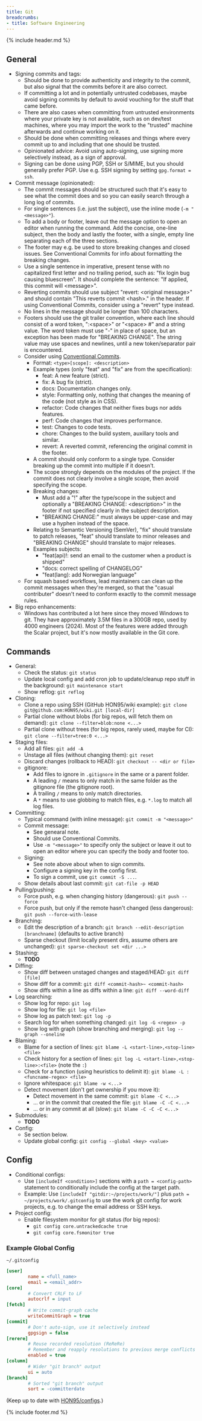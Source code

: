 ```yaml
---
title: Git
breadcrumbs:
- title: Software Engineering
---
```

{% include header.md %}

## General

- Signing commits and tags:
    - Should be done to provide authenticity and integrity to the commit, but also signal that the commits before it are also correct.
    - If committing a lot and in potentially untrusted codebases, maybe avoid signing commits by default to avoid vouching for the stuff that came before.
    - There are also cases when committing from untrusted environments where your private key is not available, such as on dev/test machines, where you may import the work to the "trusted" machine afterwards and continue working on it.
    - Should be done when committing releases and things where every commit up to and including that one should be trusted.
    - Opinionated advice: Avoid using auto-signing, use signing more selectively instead, as a sign of approval.
    - Signing can be done using PGP, SSH or S/MIME, but you should generally prefer PGP. Use e.g. SSH signing by setting `gpg.format = ssh`.
- Commit message (opinionated):
    - The commit messages should be structured such that it's easy to see what the commit does and so you can easily search through a long log of commits.
    - For single sentences (i.e. just the subject), use the inline mode (`-m "<message>"`).
    - To add a body or footer, leave out the message option to open an editor when running the command. Add the concise, one-line subject, then the body and lastly the footer, with a single, empty line separating each of the three sections.
    - The footer may e.g. be used to store breaking changes and closed issues. See Conventional Commits for info about formatting the breaking changes.
    - Use a single sentence in imperative, present tense with no capitalized first letter and no trailing period, such as: "fix login bug causing bluescreen". It should complete the sentence: "If applied, this commit will \<message\>".
    - Reverting commits should use subject "revert: \<original message\>" and should contain "This reverts commit \<hash\>." in the header. If using Conventional Commits, consider using a "revert" type instead.
    - No lines in the message should be longer than 100 characters.
    - Footers should use the git trailer convention, where each line should consist of a word token, ":\<space\>" or "\<space\> #" and a string value. The word token must use "-" in place of space, but an exception has been made for "BREAKING CHANGE". The string value may use spaces and newlines, until a new token/separator pair is encountered.
    - Consider using [Conventional Commits](https://www.conventionalcommits.org/).
        - Format: `<type>[scope]: <description>`
        - Example types (only "feat" and "fix" are from the specification):
            - feat: A new feature (strict).
            - fix: A bug fix (strict).
            - docs: Documentation changes only.
            - style: Formatting only, nothing that changes the meaning of the code (not style as in CSS).
            - refactor: Code changes that neither fixes bugs nor adds features.
            - perf: Code changes that improves performance.
            - test: Changes to code tests.
            - chore: Changes to the build system, auxillary tools and similar.
            - revert: A reverted commit, referencing the original commit in the footer.
        - A commit should only conform to a single type. Consider breaking up the commit into multiple if it doesn't.
        - The scope strongly depends on the modules of the project. If the commit does not clearly involve a single scope, then avoid specifying the scope.
        - Breaking changes:
            - Must add a "!" after the type/scope in the subject and optionally a "BREAKING CHANGE: \<description\>" in the footer if not specified clearly in the subject description.
            - "BREAKING CHANGE:" must always be upper-case and may use a hyphen instead of the space.
        - Relating to Semantic Versioning (SemVer), "fix" should translate to patch releases, "feat" should translate to minor releases and "BREAKING CHANGE" should translate to major releases.
        - Examples subjects:
            - "feat(api)!: send an email to the customer when a product is shipped"
            - "docs: correct spelling of CHANGELOG"
            - "feat(lang): add Norwegian language"
    - For squash based workflows, lead maintainers can clean up the commit messages when they're merged, so that the "casual contributer" doesn't need to conform exactly to the commit message rules.
- Big repo enhancements:
    - Windows has contributed a lot here since they moved Windows to git. They have approximately 3.5M files in a 300GB repo, used by 4000 engineers (2024). Most of the features were added through the Scalar project, but it's now mostly available in the Git core.

## Commands

- General:
    - Check the status: `git status`
    - Update local config and add cron job to update/cleanup repo stuff in the background: `git maintenance start`
    - Show reflog: `git reflog`
- Cloning:
    - Clone a repo using SSH (GitHub HON95/wiki example): `git clone git@github.com:HON95/wiki.git [local-dir]`
    - Partial clone without blobs (for big repos, will fetch them on demand): `git clone --filter=blob:none <...>`
    - Partial clone without trees (for big repos, rarely used, maybe for CI): `git clone --filter=tree:0 <...>`
- Staging files:
    - Add all files: `git add -A`
    - Unstage all files (without changing them): `git reset`
    - Discard changes (rollback to HEAD): `git checkout -- <dir or file>`
    - gitignore:
        - Add files to ignore in `.gitignore` in the same or a parent folder.
        - A leading `/` means to only match in the same folder as the gitignore file (the gitignore root).
        - A trailing `/` means to only match directories.
        - A `*` means to use globbing to match files, e.g. `*.log` to match all log files.
- Committing:
    - Typical command (with inline message): `git commit -m "<message>"`
    - Commit message:
        - See genearal note.
        - Should use Conventional Commits.
        - Use `-m "<message>"` to specify only the subject or leave it out to open an editor where you can specify the body and footer too.
    - Signing:
        - See note above about when to sign commits.
        - Configure a signing key in the config first.
        - To sign a commit, use `git commit -S ...`.
    - Show details about last commit: `git cat-file -p HEAD`
- Pulling/pushing:
    - Force push, e.g. when changing history (dangerous): `git push --force`
    - Force push, but only if the remote hasn't changed (less dangerous): `git push --force-with-lease`
- Branching:
    - Edit the description of a branch: `git branch --edit-description [branchname]` (defaults to active branch)
    - Sparse checkout (limit locally present dirs, assume others are unchanged): `git sparse-checkout set <dir ...>`
- Stashing:
    - **TODO**
- Diffing:
    - Show diff between unstaged changes and staged/HEAD: `git diff [file]`
    - Show diff for a commit: `git diff <commit-hash>~ <commit-hash>`
    - Show diffs within a line as diffs within a line: `git diff --word-diff`
- Log searching:
    - Show log for repo: `git log`
    - Show log for file: `git log <file>`
    - Show log as patch text: `git log -p`
    - Search log for when something changed: `git log -G <regex> -p`
    - Show log with graph (show branching and merging): `git log --graph --oneline`
- Blaming:
    - Blame for a section of lines: `git blame -L <start-line>,<stop-line> <file>`
    - Check history for a section of lines: `git log -L <start-line>,<stop-line>:<file>` (note the `:`)
    - Check for a function (using heuristics to delimit it): `git blame -L :<funcname-regex> <file>`
    - Ignore whitespace: `git blame -w <...>`
    - Detect movement (don't get ownership if you move it):
        - Detect movement in the same commit: `git blame -C <...>`
        - ... or in the commit that created the file: `git blame -C -C <...>`
        - ... or in any commit at all (slow): `git blame -C -C -C <...>`
- Submodules:
    - **TODO**
- Config:
    - Se section below.
    - Update global config: `git config --global <key> <value>`

## Config

- Conditional configs:
    - Use `[includeIf <condition>]` sections with a `path = <config-path>` statement to conditionally include the config at the target path.
    - Example: Use `[includeIf "gitdir:~/projects/work/"]` plus `path = ~/projects/work/.gitconfig` to use the work git config for work projects, e.g. to change the email address or SSH keys.
- Project config:
    - Enable filesystem monitor for git status (for big repos):
        - `git config core.untrackedcache true`
        - `git config core.fsmonitor true`

### Example Global Config

`~/.gitconfig`

```ini
[user]
        name = <full_name>
        email = <email_addr>
[core]
        # Convert CRLF to LF
        autocrlf = input
[fetch]
        # Write commit-graph cache
        writeCommitGraph = true
[commit]
        # Don't auto-sign, use it selectively instead
        gpgsign = false
[rerere]
        # Reuse recorded resolution (ReReRe)
        # Remember and reapply resolutions to previous merge conflicts and stuff
        enabled = true
[column]
        # Wider "git branch" output
        ui = auto
[branch]
        # Sorted "git branch" output
        sort = -committerdate
```

(Keep up to date with [HON95/configs](https://github.com/HON95/configs/blob/master/git/config).)

{% include footer.md %}
